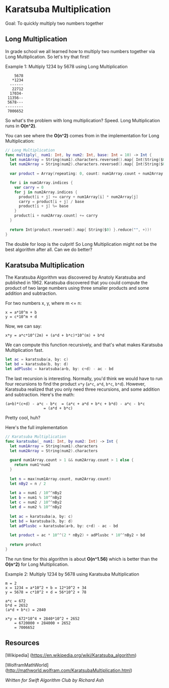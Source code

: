 # Karatsuba Multiplication

Goal: To quickly multiply two numbers together

## Long Multiplication

In grade school we all learned how to multiply two numbers together via Long Multiplication. So let's try that first!

Example 1: Multiply 1234 by 5678 using Long Multiplication

	    5678
	   *1234
	  ------
	   22712
	  17034-
	 11356--
	 5678---
	--------
	 7006652

So what's the problem with long multiplication? Speed. Long Multiplication runs in **O(n^2)**. 

You can see where the **O(n^2)** comes from in the implementation for Long Multiplication:

```swift
// Long Multiplication
func multiply(_ num1: Int, by num2: Int, base: Int = 10) -> Int {
  let num1Array = String(num1).characters.reversed().map{ Int(String($0))! }
  let num2Array = String(num2).characters.reversed().map{ Int(String($0))! }
  
  var product = Array(repeating: 0, count: num1Array.count + num2Array.count)

  for i in num1Array.indices {
    var carry = 0
    for j in num2Array.indices {
      product[i + j] += carry + num1Array[i] * num2Array[j]
      carry = product[i + j] / base
      product[i + j] %= base
    }
    product[i + num2Array.count] += carry
  }
  
  return Int(product.reversed().map{ String($0) }.reduce("", +))!
}
```

The double for loop is the culprit! So Long Multiplication might not be the best algorithm after all. Can we do better?

## Karatsuba Multiplication

The Karatsuba Algorithm was discovered by Anatoly Karatsuba and published in 1962. Karatsuba discovered that you could compute the product of two large numbers using three smaller products and some addition and subtraction.

For two numbers x, y, where m <= n:

	x = a*10^m + b
	y = c*10^m + d

Now, we can say:

	x*y = a*c*10^(2m) + (a*d + b*c)*10^(m) + b*d

We can compute this function recursively, and that's what makes Karatsuba Multiplication fast.

```swift
let ac = karatsuba(a, by: c)
let bd = karatsuba(b, by: d)
let adPlusbc = karatsuba(a+b, by: c+d) - ac - bd
```

The last recursion is interesting. Normally, you'd think we would have to run four recursions to find the product `x*y` (`a*c`, `a*d`, `b*c`, `b*d`). However, Karatsuba realized that you only need three recursions, and some addition and subtraction. Here's the math:

	(a+b)*(c+d) - a*c - b*c  = (a*c + a*d + b*c + b*d) - a*c - b*c
		    		 = (a*d + b*c)

Pretty cool, huh?

Here's the full implementation

```swift
// Karatsuba Multiplication
func karatsuba(_ num1: Int, by num2: Int) -> Int {
  let num1Array = String(num1).characters
  let num2Array = String(num2).characters
  
  guard num1Array.count > 1 && num2Array.count > 1 else {
    return num1*num2
  }
  
  let n = max(num1Array.count, num2Array.count)
  let nBy2 = n / 2
  
  let a = num1 / 10^^nBy2
  let b = num1 % 10^^nBy2
  let c = num2 / 10^^nBy2
  let d = num2 % 10^^nBy2
  
  let ac = karatsuba(a, by: c)
  let bd = karatsuba(b, by: d)
  let adPlusbc = karatsuba(a+b, by: c+d) - ac - bd
  
  let product = ac * 10^^(2 * nBy2) + adPlusbc * 10^^nBy2 + bd
  
  return product
}
```

The run time for this algorithm is about **O(n^1.56)** which is better than the **O(n^2)** for Long Multiplication. 

Example 2: Multiply 1234 by 5678 using Karatsuba Multiplication

	m = 2
	x = 1234 = a*10^2 + b = 12*10^2 + 34
	y = 5678 = c*10^2 + d = 56*10^2 + 78

	a*c = 672
	b*d = 2652
	(a*d + b*c) = 2840
	
	x*y = 672*10^4 + 2840*10^2 + 2652
	    = 6720000 + 284000 + 2652
	    = 7006652	
 
## Resources

[Wikipedia] (https://en.wikipedia.org/wiki/Karatsuba_algorithm)

[WolframMathWorld] (http://mathworld.wolfram.com/KaratsubaMultiplication.html) 

*Written for Swift Algorithm Club by Richard Ash*
